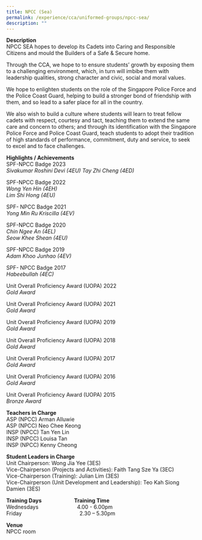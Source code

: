 ```yaml
---
title: NPCC (Sea)
permalink: /experience/cca/uniformed-groups/npcc-sea/
description: ""
---
```

**Description** <br>
NPCC SEA hopes to develop its Cadets into Caring and Responsible Citizens and mould the Builders of a Safe &amp; Secure home.

Through the CCA, we hope to to ensure students’ growth by exposing them to a challenging environment, which, in turn will imbibe them with leadership qualities, strong character and civic, social and moral values.

We hope to enlighten students on the role of the Singapore Police Force and the Police Coast Guard, helping to build a stronger bond of friendship with them, and so lead to a safer place for all in the country.&nbsp;

We also wish to build a culture where students will learn to treat fellow cadets with respect, courtesy and tact, teaching them to extend the same care and concern to others; and through its identification with the Singapore Police Force and Police Coast Guard, teach students to adopt their tradition of high standards of performance, commitment, duty and service, to seek to excel and to face challenges.

**Highlights / Achievements** <br>
SPF-NPCC Badge 2023<br>
_Sivakumar Roshini Devi (4EU)_
_Tay Zhi Cheng (4ED)_

SPF-NPCC Badge 2022 <br>
_Wong Yen Hin (4EH)_ <br>
_Lim Shi Hong (4EU)_

SPF- NPCC Badge 2021 <br>
_Yong Min Ru Kriscilla (4EV)_

SPF-NPCC Badge 2020 <br>
_Chin Ngee An (4EL)_ <br>
_Seow Khee Shean (4EU)_

SPF-NPCC Badge 2019 <br>
_Adam Khoo Junhao (4EV)_

SPF- NPCC Badge 2017 <br>
_Habeebullah (4EC)_

Unit Overall Proficiency Award (UOPA) 2022 <br>
_Gold Award_

Unit Overall Proficiency Award (UOPA) 2021 <br>
_Gold Award_

Unit Overall Proficiency Award (UOPA) 2019 <br>
_Gold Award_

Unit Overall Proficiency Award (UOPA) 2018 <br>
_Gold Award_

Unit Overall Proficiency Award (UOPA) 2017 <br>
_Gold Award_

Unit Overall Proficiency Award (UOPA) 2016 <br>
_Gold Award_

Unit Overall Proficiency Award (UOPA) 2015 <br>
_Bronze Award_

**Teachers in Charge** <br>
ASP (NPCC) Arman Alluwie <br>
ASP (NPCC) Neo Chee Keong&nbsp;<br>
INSP (NPCC) Tan Yen Lin&nbsp;<br>
INSP (NPCC) Louisa Tan <br>
INSP (NPCC) Kenny Cheong

**Student Leaders in Charge** <br>
Unit Chairperson: Wong Jia Yee (3ES)<br>
Vice-Chairperson (Projects and Activities): Faith Tang Sze Ya (3EC) <br>
Vice-Chairperson (Training): Julian Lim (3ES)<br>
Vice-Chairperson (Unit Development and Leadership): Teo Kah Siong Damien (3ES)

**Training Days&nbsp;&nbsp; &nbsp;&nbsp;&nbsp; &nbsp;&nbsp;&nbsp; &nbsp;&nbsp;&nbsp; &nbsp;&nbsp;&nbsp; &nbsp;&nbsp;&nbsp; &nbsp;&nbsp; Training Time** <br>
Wednesdays&nbsp;&nbsp;&nbsp; &nbsp;&nbsp;&nbsp; &nbsp;&nbsp;&nbsp; &nbsp;&nbsp;&nbsp; &nbsp;&nbsp;&nbsp; &nbsp;&nbsp;&nbsp; &nbsp;&nbsp;4.00 - 6.00pm <br>
Friday&nbsp;&nbsp; &nbsp;&nbsp;&nbsp; &nbsp;&nbsp;&nbsp; &nbsp;&nbsp;&nbsp; &nbsp;&nbsp;&nbsp; &nbsp;&nbsp;&nbsp; &nbsp;&nbsp;&nbsp; &nbsp;&nbsp;&nbsp; &nbsp;&nbsp;&nbsp; &nbsp;&nbsp;&nbsp;&nbsp;2.30 – 5.30pm

**Venue** <br>
NPCC room